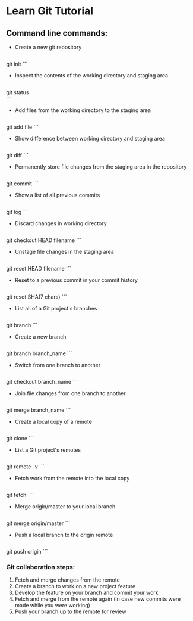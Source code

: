 # Learn Git Tutorial

## Command line commands:

* Create a new git repository

	```
git init
	```
	
* Inspect the contents of the working directory and staging area
	
	```
git status    
	```

* Add files from the working directory to the staging area

	```
git add file 
	```
	
* Show difference between working directory and staging area

	```
git diff
	```
	
* Permanently store file changes from the staging area in the repository

	```
git commit
	```

* Show a list of all previous commits

	```
git log
	```


* Discard changes in working directory

	```
git checkout HEAD filename
	```

* Unstage file changes in the staging area

	```
git reset HEAD filename
	```

* Reset to a previous commit in your commit history

	```
git reset SHA(7 chars) 
	```



* List all of a Git project's branches

	```
git branch
	```

* Create a new branch

	```
git branch branch_name 
	```

* Switch from one branch to another

	```
git checkout branch_name
	```


* Join file changes from one branch to another

	```
git merge branch_name
	```



* Create a local copy of a remote

	```
git clone
	```


* List a Git project's remotes

	```
git remote -v
	```


* Fetch work from the remote into the local copy

	```
git fetch
	```


* Merge origin/master to your local branch

	```
git merge origin/master
	```


* Push a local branch to the origin remote

	```
git push origin <banch>
	```



### Git collaboration steps:
  1. Fetch and merge changes from the remote
  2. Create a branch to work on a new project feature
  3. Develop the feature on your branch and commit your work
  4. Fetch and merge from the remote again (in case new commits were made while you were working)
  5. Push your branch up to the remote for review
  
